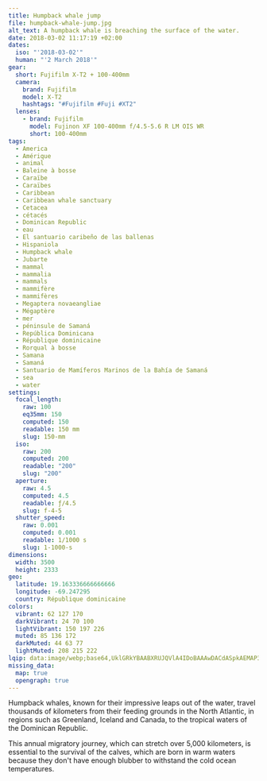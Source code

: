 ```yaml
---
title: Humpback whale jump
file: humpback-whale-jump.jpg
alt_text: A humpback whale is breaching the surface of the water.
date: 2018-03-02 11:17:19 +02:00
dates:
  iso: "'2018-03-02'"
  human: "'2 March 2018'"
gear:
  short: Fujifilm X-T2 + 100-400mm
  camera:
    brand: Fujifilm
    model: X-T2
    hashtags: "#Fujifilm #Fuji #XT2"
  lenses:
    - brand: Fujifilm
      model: Fujinon XF 100-400mm f/4.5-5.6 R LM OIS WR
      short: 100-400mm
tags:
  - America
  - Amérique
  - animal
  - Baleine à bosse
  - Caraïbe
  - Caraïbes
  - Caribbean
  - Caribbean whale sanctuary
  - Cetacea
  - cétacés
  - Dominican Republic
  - eau
  - El santuario caribeño de las ballenas
  - Hispaniola
  - Humpback whale
  - Jubarte
  - mammal
  - mammalia
  - mammals
  - mammifère
  - mammifères
  - Megaptera novaeangliae
  - Mégaptère
  - mer
  - péninsule de Samaná
  - República Dominicana
  - République dominicaine
  - Rorqual à bosse
  - Samana
  - Samaná
  - Santuario de Mamíferos Marinos de la Bahía de Samaná
  - sea
  - water
settings:
  focal_length:
    raw: 100
    eq35mm: 150
    computed: 150
    readable: 150 mm
    slug: 150-mm
  iso:
    raw: 200
    computed: 200
    readable: "200"
    slug: "200"
  aperture:
    raw: 4.5
    computed: 4.5
    readable: ƒ/4.5
    slug: f-4-5
  shutter_speed:
    raw: 0.001
    computed: 0.001
    readable: 1/1000 s
    slug: 1-1000-s
dimensions:
  width: 3500
  height: 2333
geo:
  latitude: 19.163336666666666
  longitude: -69.247295
  country: République dominicaine
colors:
  vibrant: 62 127 170
  darkVibrant: 24 70 100
  lightVibrant: 150 197 226
  muted: 85 136 172
  darkMuted: 44 63 77
  lightMuted: 208 215 222
lqip: data:image/webp;base64,UklGRkYBAABXRUJQVlA4IDoBAAAwDACdASpkAEMAP3GqzVs0v7QlqTgMK/AuCWM7f7f7H4OiB0GiQ6b1m2bxgc18TwwiH90f+2/+F/27zXNGzU9h8PRpnXLWGTwI4K5c+5B4iRIDzFaEh551Wo0+CeTXpRwaedqEfBLPO6AAAPi2s3cs/TrrdpPDSivPc+ncKTNM8nrDYk81bzQccgCOSjj8YUOhrvVpz/2RwXS7QQWG8I6xcOR0WSZ1thyOSA6Fi8wxouAJsmmzC0yLEu5YPtkrFZetCYOgU+hQc7TvqgIEZEgyoea0FWXlCm4HMEZmC87UEalpJJZcMU9GZZNF3weOuU2E0ketwI2nr16p1k0CWvY/zDrEsZw3V+fce+MzPb94ivN7xYmGM1peP20W/og1IFALt1Rof3VtiosLMjAg3XTzAUtioiC1QGAAAA==
missing_data:
  map: true
  opengraph: true
---
```


Humpback whales, known for their impressive leaps out of the water, travel thousands of kilometers from their feeding grounds in the North Atlantic, in regions such as Greenland, Iceland and Canada, to the tropical waters of the Dominican Republic.

This annual migratory journey, which can stretch over 5,000 kilometers, is essential to the survival of the calves, which are born in warm waters because they don't have enough blubber to withstand the cold ocean temperatures.

